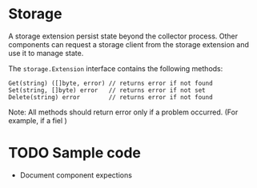 # Storage

A storage extension persist state beyond the collector process. Other components can request a storage client from the storage extension and use it to manage state. 

The `storage.Extension` interface contains the following methods:
```
Get(string) ([]byte, error) // returns error if not found
Set(string, []byte) error   // returns error if not set
Delete(string) error        // returns error if not found
```
Note: All methods should return error only if a problem occurred. (For example, if a fiel )

# TODO Sample code
- Document component expections
